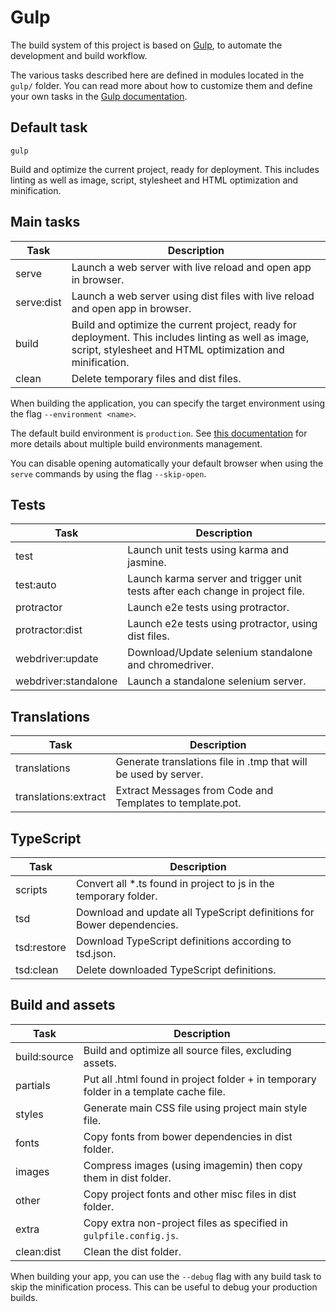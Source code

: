 # Gulp

The build system of this project is based on [Gulp](http://gulpjs.com), to automate the development and build workflow.

The various tasks described here are defined in modules located in the `gulp/` folder. You can read more about how to
customize them and define your own tasks in the
[Gulp documentation](https://github.com/gulpjs/gulp/blob/master/docs/getting-started.md).

## Default task
```
gulp
```

Build and optimize the current project, ready for deployment.
This includes linting as well as image, script, stylesheet and HTML optimization and minification.

## Main tasks

Task       | Description
-----------|----------------------------------------------------------------------------------------------------------
serve      | Launch a web server with live reload and open app in browser.
serve:dist | Launch a web server using dist files with live reload and open app in browser.
build      | Build and optimize the current project, ready for deployment. This includes linting as well as image, script, stylesheet and HTML optimization and minification.
clean      | Delete temporary files and dist files.

When building the application, you can specify the target environment using the flag `--environment <name>`.

The default build environment is `production`. See [this documentation](docs/build-environments.md) for more details
about multiple build environments management.

You can disable opening automatically your default browser when using the `serve` commands by using the flag
`--skip-open`.

## Tests

Task                 | Description
---------------------|------------------------------------------------------------------------------------------------
test                 | Launch unit tests using karma and jasmine.
test:auto            | Launch karma server and trigger unit tests after each change in project file.
protractor           | Launch e2e tests using protractor.
protractor:dist      | Launch e2e tests using protractor, using dist files.
webdriver:update     | Download/Update selenium standalone and chromedriver.
webdriver:standalone | Launch a standalone selenium server.

## Translations

Task                 | Description
---------------------|------------------------------------------------------------------------------------------------
translations         | Generate translations file in .tmp that will be used by server.
translations:extract | Extract Messages from Code and Templates to template.pot.

## TypeScript

Task        | Description
------------|---------------------------------------------------------------------------------------------------------
scripts     | Convert all *.ts found in project to js in the temporary folder.
tsd         | Download and update all TypeScript definitions for Bower dependencies.
tsd:restore | Download TypeScript definitions according to tsd.json.
tsd:clean   | Delete downloaded TypeScript definitions.

## Build and assets

Task         | Description
-------------|--------------------------------------------------------------------------------------------------------
build:source | Build and optimize all source files, excluding assets.
partials     | Put all .html found in project folder + in temporary folder in a template cache file.
styles       | Generate main CSS file using project main style file.
fonts        | Copy fonts from bower dependencies in dist folder.
images       | Compress images (using imagemin) then copy them in dist folder.
other        | Copy project fonts and other misc files in dist folder.
extra        | Copy extra non-project files as specified in `gulpfile.config.js`.
clean:dist   | Clean the dist folder.

When building your app, you can use the `--debug` flag with any build task to skip the minification process. This can
be useful to debug your production builds.

